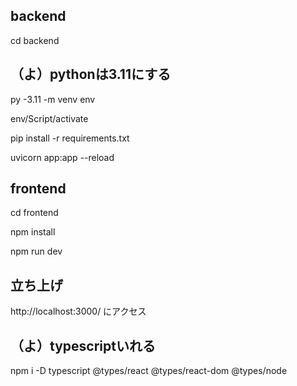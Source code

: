 ## backend
cd backend

## （よ）pythonは3.11にする
py -3.11 -m venv env

env/Script/activate

pip install -r requirements.txt

uvicorn app:app --reload

## frontend

cd frontend

npm install

npm run dev

## 立ち上げ
http://localhost:3000/ にアクセス


## （よ）typescriptいれる
npm i -D typescript @types/react @types/react-dom @types/node